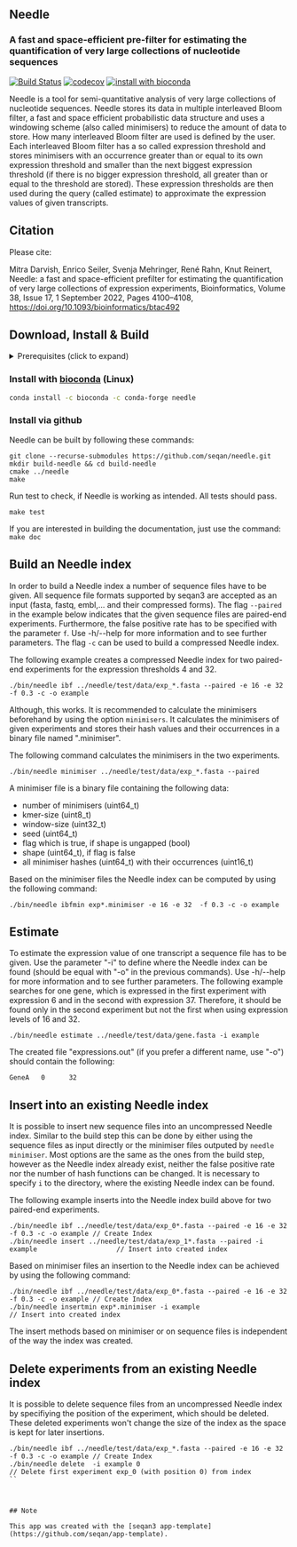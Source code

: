 ## Needle

### A fast and space-efficient pre-filter for estimating the quantification of very large collections of nucleotide sequences

[![Build Status](https://github.com/seqan/app-template/workflows/App%20CI/badge.svg)](https://github.com/seqan/needle/actions?query=branch%3Amaster+workflow%3A%22App+CI%22) [![codecov](https://codecov.io/gh/seqan/needle/branch/master/graph/badge.svg?token=SJVMYRUKW2)](https://codecov.io/gh/seqan/needle)  [![install with bioconda](https://img.shields.io/badge/install%20with-bioconda-brightgreen.svg?style=flat)](#install-with-bioconda-linux)

Needle is a tool for semi-quantitative analysis of very large collections of nucleotide sequences.
Needle stores its data in multiple interleaved Bloom filter, a fast and space efficient probabilistic data structure and uses a windowing scheme (also called minimisers) to reduce the amount of data to store. How many interleaved Bloom filter are used is defined by the user. Each interleaved Bloom filter has a so called expression threshold and stores minimisers with an occurrence greater than or equal to its own expression threshold and smaller than the next biggest expression threshold (if there is no bigger expression threshold, all greater than or equal to the threshold are stored). These expression thresholds are then used during the query (called estimate) to approximate the expression values of given transcripts.

## Citation

Please cite:

Mitra Darvish, Enrico Seiler, Svenja Mehringer, René Rahn, Knut Reinert, Needle: a fast and space-efficient prefilter for estimating the quantification of very large collections of expression experiments, Bioinformatics, Volume 38, Issue 17, 1 September 2022, Pages 4100–4108, https://doi.org/10.1093/bioinformatics/btac492

## Download, Install & Build

<details><summary>Prerequisites (click to expand)</summary>

* CMake >= 3.10
* GCC 10, 11 or 12 (most recent minor version)
* git

Refer to the [Seqan3 Setup Tutorial](https://docs.seqan.de/seqan/3-master-user/setup.html) for more in depth
information.
</details>

### Install with [bioconda](https://bioconda.github.io/recipes/needle/README.html) (Linux)

```bash
conda install -c bioconda -c conda-forge needle
```

### Install via github

Needle can be built by following these commands:

```
git clone --recurse-submodules https://github.com/seqan/needle.git
mkdir build-needle && cd build-needle
cmake ../needle
make
```

Run test to check, if Needle is working as intended. All tests should pass.

```
make test
```

If you are interested in building the documentation, just use the command: `make doc`

## Build an Needle index
In order to build a Needle index a number of sequence files have to be given. All sequence file formats supported by seqan3 are accepted as an input (fasta, fastq, embl,... and their compressed forms). The flag `--paired` in the example below indicates that the given sequence files are paired-end experiments. Furthermore, the false positive rate has to be specified with the parameter `f`.
Use -h/--help for more information and to see further parameters. The flag `-c` can be used to build a compressed Needle index.

The following example creates a compressed Needle index for two paired-end experiments for the expression thresholds 4 and 32.

```
./bin/needle ibf ../needle/test/data/exp_*.fasta --paired -e 16 -e 32 -f 0.3 -c -o example
```

Although, this works. It is recommended to calculate the minimisers beforehand by using the option `minimisers`. It calculates the minimisers of given experiments and stores their hash values and their occurrences in a binary file named ".minimiser".

The following command calculates the minimisers in the two experiments.
```
./bin/needle minimiser ../needle/test/data/exp_*.fasta --paired
```

A minimiser file is a binary file containing the following data:
- number of minimisers (uint64_t)
- kmer-size (uint8_t)
- window-size (uint32_t)
- seed (uint64_t)
- flag which is true, if shape is ungapped (bool)
- shape (uint64_t), if flag is false
- all minimiser hashes (uint64_t) with their occurrences (uint16_t)

Based on the minimiser files the Needle index can be computed by using the following command:
```
./bin/needle ibfmin exp*.minimiser -e 16 -e 32  -f 0.3 -c -o example
```

## Estimate
To estimate the expression value of one transcript a sequence file has to be given. Use the parameter "-i" to define where the Needle index can be found (should be equal with "-o" in the previous commands).
Use -h/--help for more information and to see further parameters.
The following example searches for one gene, which is expressed in the first experiment with expression 6 and in the second with expression 37. Therefore, it should be found only in the second experiment but not the first when using expression levels of 16 and 32.

```
./bin/needle estimate ../needle/test/data/gene.fasta -i example
```

The created file "expressions.out" (if you prefer a different name, use "-o") should contain the following:
```
GeneA   0      32
```

## Insert into an existing Needle index
It is possible to insert new sequence files into an uncompressed Needle index. Similar to the build step this can be done by either using the sequence files as input directly or the minimiser files outputed by `needle minimiser`. Most options are the same as the ones from the build step, however as the Needle index already exist, neither the false positive rate nor the number of hash functions can be changed. It is necessary to specify `i` to the directory, where the existing Needle index can be found.

The following example inserts into the Needle index build above for two paired-end experiments.

```
./bin/needle ibf ../needle/test/data/exp_0*.fasta --paired -e 16 -e 32 -f 0.3 -c -o example // Create Index
./bin/needle insert ../needle/test/data/exp_1*.fasta --paired -i example                    // Insert into created index
```

Based on minimiser files an insertion to the Needle index can be achieved by using the following command:
```
./bin/needle ibf ../needle/test/data/exp_0*.fasta --paired -e 16 -e 32 -f 0.3 -c -o example // Create Index
./bin/needle insertmin exp*.minimiser -i example                                             // Insert into created index
```

The insert methods based on minimiser or on sequence files is independent of the way the index was created.

## Delete experiments from an existing Needle index
It is possible to delete sequence files from an uncompressed Needle index by specifiying the position of the experiment, which should be deleted.
These deleted experiments won't change the size of the index as the space is kept for later insertions.
```
./bin/needle ibf ../needle/test/data/exp_*.fasta --paired -e 16 -e 32 -f 0.3 -c -o example // Create Index
./bin/needle delete  -i example 0                                            // Delete first experiment exp_0 (with position 0) from index
``



## Note

This app was created with the [seqan3 app-template](https://github.com/seqan/app-template).

